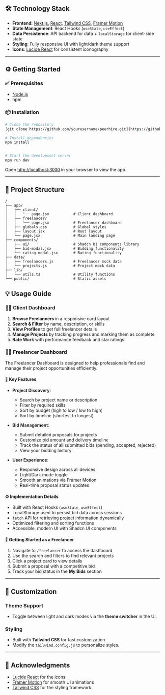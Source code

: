 ## 🛠️ Technology Stack

- **Frontend**: [Next.js](https://nextjs.org/), [React](https://reactjs.org/), [Tailwind CSS](https://tailwindcss.com/), [Framer Motion](https://www.framer.com/motion/)
- **State Management**: React Hooks (`useState`, `useEffect`)
- **Data Persistence**: API backend for data + `localStorage` for client-side state
- **Styling**: Fully responsive UI with light/dark theme support
- **Icons**: [Lucide React](https://lucide.dev/) for consistent iconography

---

## ⚙️ Getting Started

### ✅ Prerequisites

- [Node.js](https://nodejs.org/) 
- npm 

### 📦 Installation

```bash
# Clone the repository
[git clone https://github.com/yourusername/peerhire.git](https://github.com/sumit-kr-sah/peerhire-assignment.git)

# Install dependencies
npm install


# Start the development server
npm run dev

```

Open [http://localhost:3000](http://localhost:3000) in your browser to view the app.

---

## 📁 Project Structure

```
/
├── app/
│   ├── client/
│   │   └── page.jsx           # Client dashboard
│   ├── freelancer/
│   │   └── page.jsx           # Freelancer dashboard
│   ├── globals.css            # Global styles
│   ├── layout.jsx             # Root layout
│   └── page.jsx               # Main landing page
├── components/
│   ├── ui/                    # Shadcn UI components library
│   ├── bid-modal.jsx          # Bidding functionality
│   └── rating-modal.jsx       # Rating functionality
├── data/
│   ├── freelancers.js         # Freelancer mock data
│   └── projects.js            # Project mock data
├── lib/
│   └── utils.ts               # Utility functions
└── public/                    # Static assets

```


## 💡 Usage Guide

### 👩‍💼 Client Dashboard

1. **Browse Freelancers** in a responsive card layout  
2. **Search & Filter** by name, description, or skills  
3. **View Profiles** to get full freelancer details  
4. **Manage Projects** by tracking progress and marking them as complete  
5. **Rate Work** with performance feedback and star ratings

### 🧑‍💻 Freelancer Dashboard

The Freelancer Dashboard is designed to help professionals find and manage their project opportunities efficiently.

#### 🔑 Key Features

- **Project Discovery**:
  - Search by project name or description  
  - Filter by required skills  
  - Sort by budget (high to low / low to high)  
  - Sort by timeline (shortest to longest)

- **Bid Management**:
  - Submit detailed proposals for projects  
  - Customize bid amount and delivery timeline  
  - Track the status of all submitted bids (pending, accepted, rejected)  
  - View your bidding history  

- **User Experience**:
  - Responsive design across all devices  
  - Light/Dark mode toggle  
  - Smooth animations via Framer Motion  
  - Real-time proposal status updates  

#### ⚙️ Implementation Details

- Built with React Hooks (`useState`, `useEffect`)
- LocalStorage used to persist bid data across sessions
- `fetch` API for retrieving project information dynamically
- Optimized filtering and sorting functions
- Accessible, modern UI with Shadcn UI components

#### 🚀 Getting Started as a Freelancer

1. Navigate to `/freelancer` to access the dashboard  
2. Use the search and filters to find relevant projects  
3. Click a project card to view details  
4. Submit a proposal with a competitive bid  
5. Track your bid status in the **My Bids** section

---



## 🎨 Customization

### Theme Support
- Toggle between light and dark modes via the **theme switcher** in the UI.

### Styling
- Built with **Tailwind CSS** for fast customization.
- Modify the `tailwind.config.js` to personalize styles.

---

## 🙏 Acknowledgments

- [Lucide React](https://lucide.dev/) for the icons
- [Framer Motion](https://www.framer.com/motion/) for smooth UI animations
- [Tailwind CSS](https://tailwindcss.com/) for the styling framework
